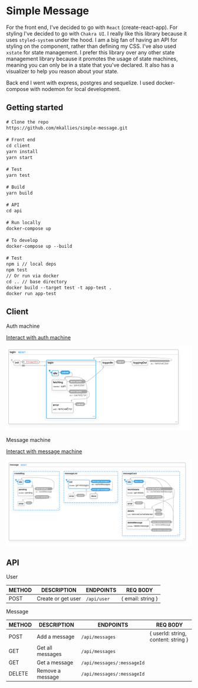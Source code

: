 # Simple Message

For the front end, I've decided to go with `React` (create-react-app). For styling I've decided to go with `Chakra UI`. I really like this library because it uses `styled-system` under the hood. I am a big fan of having an API for styling on the component, rather than defining my CSS. I've also used `xstate` for state management. I prefer this library over any other state management library because it promotes the usage of state machines, meaning you can only be in a state that you've declared. It also has a visualizer to help you reason about your state.

Back end I went with express, postgres and sequelize. I used docker-compose with nodemon for local development.

## Getting started

```
# Clone the repo
https://github.com/mkallies/simple-message.git

# Front end
cd client
yarn install
yarn start

# Test
yarn test

# Build
yarn build

# API
cd api

# Run locally
docker-compose up

# To develop
docker-compose up --build

# Test
npm i // local deps
npm test
// Or run via docker
cd .. // base directory
docker build --target test -t app-test .
docker run app-test

```

## Client

Auth machine

[Interact with auth machine](https://xstate.js.org/viz/?gist=42125538df2786290872aaa9dad945db)

![auth machine image](./docs/login.png)

Message machine

[Interact with message machine](https://xstate.js.org/viz/?gist=fa179ad899f5821715239f28967c03b0)

![message machine image](./docs/message.png)

## API

User

| METHOD | DESCRIPTION        | ENDPOINTS   | REQ BODY          |
| ------ | ------------------ | ----------- | ----------------- |
| POST   | Create or get user | `/api/user` | { email: string } |

Message

| METHOD | DESCRIPTION      | ENDPOINTS                  | REQ BODY                            |
| ------ | ---------------- | -------------------------- | ----------------------------------- |
| POST   | Add a message    | `/api/messages`            | { userId: string, content: string } |
| GET    | Get all messages | `/api/messages`            |
| GET    | Get a message    | `/api/messages/:messageId` |
| DELETE | Remove a message | `/api/messages/:messageId` |
